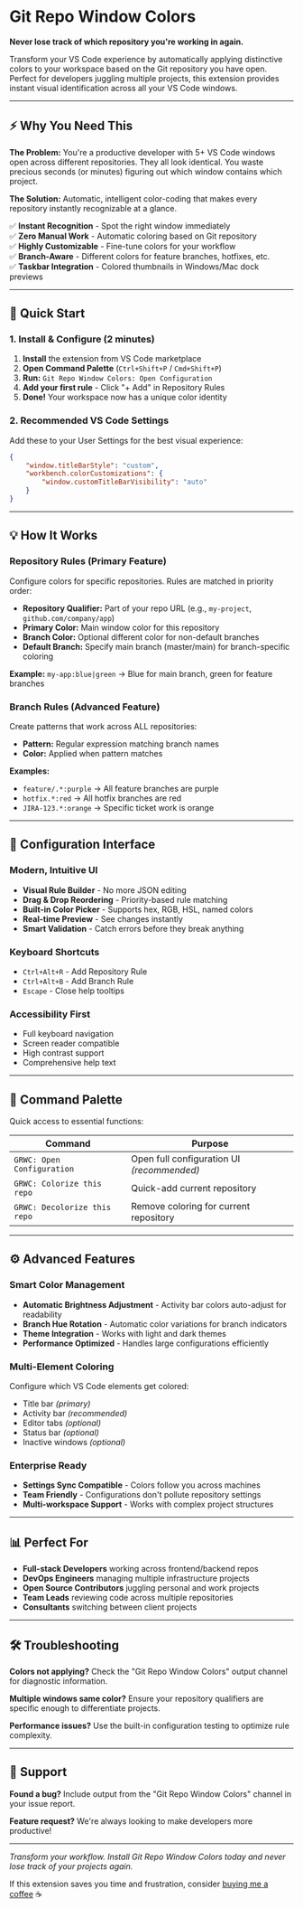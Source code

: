 # Git Repo Window Colors

**Never lose track of which repository you're working in again.**

Transform your VS Code experience by automatically applying distinctive colors to your workspace based on the Git repository you have open. Perfect for developers juggling multiple projects, this extension provides instant visual identification across all your VS Code windows.

---

## ⚡ Why You Need This

**The Problem:** You're a productive developer with 5+ VS Code windows open across different repositories. They all look identical. You waste precious seconds (or minutes) figuring out which window contains which project.

**The Solution:** Automatic, intelligent color-coding that makes every repository instantly recognizable at a glance.

✅ **Instant Recognition** - Spot the right window immediately  
✅ **Zero Manual Work** - Automatic coloring based on Git repository  
✅ **Highly Customizable** - Fine-tune colors for your workflow  
✅ **Branch-Aware** - Different colors for feature branches, hotfixes, etc.  
✅ **Taskbar Integration** - Colored thumbnails in Windows/Mac dock previews  

---

## 🚀 Quick Start

### 1. Install & Configure (2 minutes)

1. **Install** the extension from VS Code marketplace
2. **Open Command Palette** (`Ctrl+Shift+P` / `Cmd+Shift+P`)
3. **Run:** `Git Repo Window Colors: Open Configuration`
4. **Add your first rule** - Click "+ Add" in Repository Rules
5. **Done!** Your workspace now has a unique color identity

### 2. Recommended VS Code Settings

Add these to your User Settings for the best visual experience:

```json
{
    "window.titleBarStyle": "custom",
    "workbench.colorCustomizations": {
        "window.customTitleBarVisibility": "auto"
    }
}
```

---

## 💡 How It Works

### Repository Rules (Primary Feature)

Configure colors for specific repositories. Rules are matched in priority order:

- **Repository Qualifier:** Part of your repo URL (e.g., `my-project`, `github.com/company/app`)
- **Primary Color:** Main window color for this repository  
- **Branch Color:** Optional different color for non-default branches
- **Default Branch:** Specify main branch (master/main) for branch-specific coloring

**Example:** `my-app:blue|green` → Blue for main branch, green for feature branches

### Branch Rules (Advanced Feature)

Create patterns that work across ALL repositories:

- **Pattern:** Regular expression matching branch names
- **Color:** Applied when pattern matches

**Examples:**

- `feature/.*:purple` → All feature branches are purple
- `hotfix.*:red` → All hotfix branches are red  
- `JIRA-123.*:orange` → Specific ticket work is orange

---

## 🎨 Configuration Interface

### Modern, Intuitive UI

- **Visual Rule Builder** - No more JSON editing
- **Drag & Drop Reordering** - Priority-based rule matching
- **Built-in Color Picker** - Supports hex, RGB, HSL, named colors
- **Real-time Preview** - See changes instantly
- **Smart Validation** - Catch errors before they break anything

### Keyboard Shortcuts

- `Ctrl+Alt+R` - Add Repository Rule
- `Ctrl+Alt+B` - Add Branch Rule
- `Escape` - Close help tooltips

### Accessibility First

- Full keyboard navigation
- Screen reader compatible
- High contrast support
- Comprehensive help text

---

## 🔧 Command Palette

Quick access to essential functions:

| Command | Purpose |
|---------|---------|
| `GRWC: Open Configuration` | Open full configuration UI *(recommended)* |
| `GRWC: Colorize this repo` | Quick-add current repository |
| `GRWC: Decolorize this repo` | Remove coloring for current repository |

---

## ⚙️ Advanced Features

### Smart Color Management

- **Automatic Brightness Adjustment** - Activity bar colors auto-adjust for readability
- **Branch Hue Rotation** - Automatic color variations for branch indicators  
- **Theme Integration** - Works with light and dark themes
- **Performance Optimized** - Handles large configurations efficiently

### Multi-Element Coloring

Configure which VS Code elements get colored:

- Title bar *(primary)*
- Activity bar *(recommended)*
- Editor tabs *(optional)*
- Status bar *(optional)*
- Inactive windows *(optional)*

### Enterprise Ready

- **Settings Sync Compatible** - Colors follow you across machines
- **Team Friendly** - Configurations don't pollute repository settings
- **Multi-workspace Support** - Works with complex project structures

---

## 📊 Perfect For

- **Full-stack Developers** working across frontend/backend repos
- **DevOps Engineers** managing multiple infrastructure projects  
- **Open Source Contributors** juggling personal and work projects
- **Team Leads** reviewing code across multiple repositories
- **Consultants** switching between client projects

---

## 🛠️ Troubleshooting

**Colors not applying?** Check the "Git Repo Window Colors" output channel for diagnostic information.

**Multiple windows same color?** Ensure your repository qualifiers are specific enough to differentiate projects.

**Performance issues?** Use the built-in configuration testing to optimize rule complexity.

---

## 💬 Support

**Found a bug?** Include output from the "Git Repo Window Colors" channel in your issue report.

**Feature request?** We're always looking to make developers more productive!

---

*Transform your workflow. Install Git Repo Window Colors today and never lose track of your projects again.*

If this extension saves you time and frustration, consider [buying me a coffee](https://www.buymeacoffee.com/KevinMills) ☕
